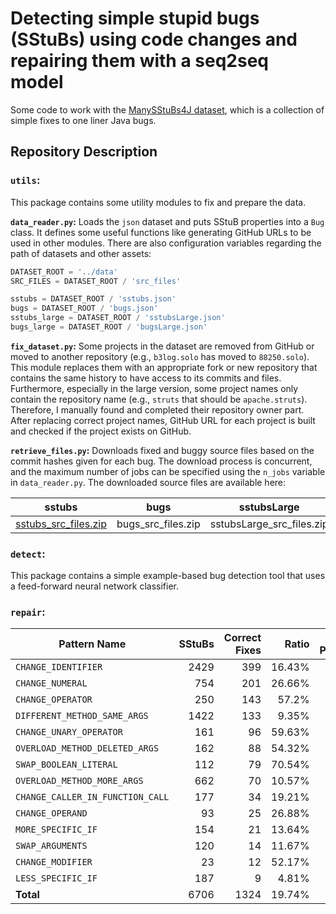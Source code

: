 # Detecting simple stupid bugs (SStuBs) using code changes and repairing them with a seq2seq model

Some code to work with the [ManySStuBs4J dataset](https://doi.org/10.5281/zenodo.3653444), which is a collection of simple fixes to one liner Java bugs.

## Repository Description

### `utils`:

This package contains some utility modules to fix and prepare the data.

**`data_reader.py`:**
Loads the `json` dataset and puts SStuB properties into a `Bug` class. It defines some useful functions like generating GitHub URLs to be used in other modules. There are also configuration variables regarding the path of datasets and other assets:

```python
DATASET_ROOT = '../data'
SRC_FILES = DATASET_ROOT / 'src_files'

sstubs = DATASET_ROOT / 'sstubs.json'
bugs = DATASET_ROOT / 'bugs.json'
sstubs_large = DATASET_ROOT / 'sstubsLarge.json'
bugs_large = DATASET_ROOT / 'bugsLarge.json'
```

**`fix_dataset.py`:**
Some projects in the dataset are removed from GitHub or moved to another repository (e.g., `b3log.solo` has moved to `88250.solo`). This module replaces them with an appropriate fork or new repository that contains the same history to have access to its commits and files. Furthermore, especially in the large version, some project names only contain the repository name (e.g., `struts` that should be `apache.struts`). Therefore, I manually found and completed their repository owner part. After replacing correct project names, GitHub URL for each project is built and checked if the project exists on GitHub.


**`retrieve_files.py`:**
Downloads fixed and buggy source files based on the commit hashes given for each bug. The download process is concurrent, and the maximum number of jobs can be specified using the `n_jobs` variable in `data_reader.py`.
The downloaded source files are available here:

| sstubs | bugs | sstubsLarge | bugsLarge |
|--------|------|-------------|-----------|
| [sstubs_src_files.zip](https://www.mediafire.com/file/ry8zs6u14bdl4dp/sstubs_src_files.zip/file) | bugs_src_files.zip | sstubsLarge_src_files.zip | bugsLarge_src_files.zip |


### `detect`:

This package contains a simple example-based bug detection tool that uses a feed-forward neural network classifier.


### `repair`:

| Pattern Name                   	| SStuBs 	| Correct Fixes 	| Ratio  	| Avg. Patches 	 |
|--------------------------------	|-------:	|--------------:	|--------:  |--------------: |
| `CHANGE_IDENTIFIER`              	|   2429 	|           399 	| 16.43% 	| 38.96        	 |
| `CHANGE_NUMERAL`                 	|    754 	|           201 	| 26.66% 	| 37.84        	 |
| `CHANGE_OPERATOR`                	|    250 	|           143 	| 57.2%  	| 43.39        	 |
| `DIFFERENT_METHOD_SAME_ARGS`     	|   1422 	|           133 	| 9.35%  	| 38.70        	 |
| `CHANGE_UNARY_OPERATOR`          	|    161 	|            96 	| 59.63% 	| 39.47        	 |
| `OVERLOAD_METHOD_DELETED_ARGS`   	|    162 	|            88 	| 54.32% 	| 40.31        	 |
| `SWAP_BOOLEAN_LITERAL`           	|    112 	|            79 	| 70.54% 	| 41.86        	 |
| `OVERLOAD_METHOD_MORE_ARGS`      	|    662 	|            70 	| 10.57% 	| 38.29        	 |
| `CHANGE_CALLER_IN_FUNCTION_CALL` 	|    177 	|            34 	| 19.21% 	| 41.31        	 |
| `CHANGE_OPERAND`                 	|     93 	|            25 	| 26.88% 	| 41.01        	 |
| `MORE_SPECIFIC_IF`               	|    154 	|            21 	| 13.64% 	| 39.08        	 |
| `SWAP_ARGUMENTS`                 	|    120 	|            14 	| 11.67% 	| 36.40        	 |
| `CHANGE_MODIFIER`                	|     23 	|            12 	| 52.17% 	| 37.39        	 |
| `LESS_SPECIFIC_IF`               	|    187 	|             9 	| 4.81%  	| 39.53        	 |
| **Total**                         |   6706 	|          1324 	| 19.74% 	| 39.03        	 |
